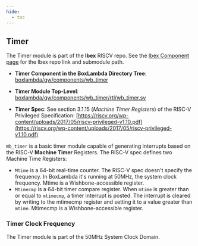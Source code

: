 ```yaml
---
hide:
  - toc
---
```


## Timer

The Timer module is part of the **Ibex** RISCV repo. See the [Ibex Component page](components_ibex.md) for the Ibex repo link and submodule path.

- **Timer Component in the BoxLambda Directory Tree**:
    [boxlambda/gw/components/wb_timer](https://github.com/epsilon537/boxlambda/tree/master/gw/components/wb_timer)

- **Timer Module Top-Level**:
    [boxlambda/gw/components/wb_timer/rtl/wb_timer.sv](https://github.com/epsilon537/boxlambda/tree/master/gw/components/wb_timer/rtl/wb_timer.sv)

- **Timer Spec**: See section 3.1.15 (*Machine Timer Registers*) of the RISC-V Privileged Specification:
    [https://riscv.org/wp-content/uploads/2017/05/riscv-privileged-v1.10.pdf](https://riscv.org/wp-content/uploads/2017/05/riscv-privileged-v1.10.pdf)

`Wb_timer` is a basic timer module capable of generating interrupts based on the RISC-V **Machine Timer** Registers. The RISC-V spec defines two Machine Time Registers:

- `Mtime` is a 64-bit real-time counter. The RISC-V spec doesn't specify the frequency. In BoxLambda it's running at 50MHz, the system clock frequency. Mtime is a Wishbone-accessible register.
- `Mtimecmp` is a 64-bit timer compare register. When `mtime` is greater than or equal to `mtimecmp`, a timer interrupt is posted. The interrupt is cleared by writing to the mtimecmp register and setting it to a value greater than `mtime`. Mtimecmp is a Wishbone-accessible register.

### Timer Clock Frequency

The Timer module is part of the 50MHz System Clock Domain.

